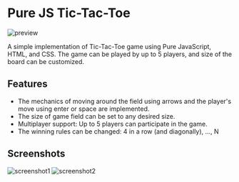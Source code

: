 # Pure JS Tic-Tac-Toe
![preview](https://i.imgur.com/OoLJ6ku.png)

A simple implementation of Tic-Tac-Toe game using Pure JavaScript, HTML, and CSS. The game can be played by up to 5 players, and size of the board can be customized.

## Features

- The mechanics of moving around the field using arrows and the player's move using enter or space are implemented.
- The size of game field can be set to any desired size.
- Multiplayer support: Up to 5 players can participate in the game.
- The winning rules can be changed: 4 in a row (and diagonally), ..., N

## Screenshots

![screenshot1](https://i.imgur.com/1hQ9IJc.png)
![screenshot2](https://i.imgur.com/sMZNaqh.png)
